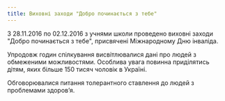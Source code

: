 ```yaml
---
title: Виховні заходи "Добро починається з тебе"
---
```


З 28.11.2016 по 02.12.2016 з учнями школи проведено виховні заходи "Добро починається з тебе", присвячені Міжнародному Дню інваліда.

Упродовж годин спілкування висвітлювалися дані про людей з обмеженими можливостями. Особлива увага повинна приділятись дітям, яких більше 150 тисяч чоловік в Україні.

Обговорювалися питання толерантного ставлення до людей з проблемами здоров’я.

<slideshow id="_/72157675971004530" />
